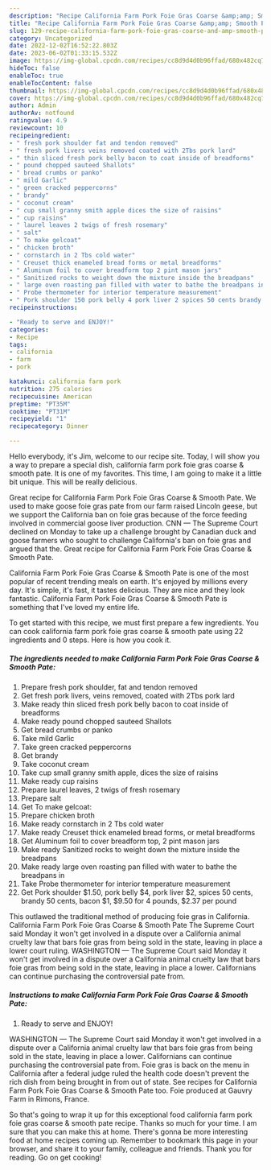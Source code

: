 ```yaml
---
description: "Recipe California Farm Pork Foie Gras Coarse &amp;amp; Smooth Pate yang Delicious}"
title: "Recipe California Farm Pork Foie Gras Coarse &amp;amp; Smooth Pate yang Delicious}"
slug: 129-recipe-california-farm-pork-foie-gras-coarse-and-amp-smooth-pate-yang-delicious
category: Uncategorized
date: 2022-12-02T16:52:22.803Z
date: 2023-06-02T01:33:15.532Z
image: https://img-global.cpcdn.com/recipes/cc8d9d4d0b96ffad/680x482cq70/california-farm-pork-foie-gras-coarse-smooth-pate-recipe-main-photo.jpg
hideToc: false
enableToc: true
enableTocContent: false
thumbnail: https://img-global.cpcdn.com/recipes/cc8d9d4d0b96ffad/680x482cq70/california-farm-pork-foie-gras-coarse-smooth-pate-recipe-main-photo.jpg
cover: https://img-global.cpcdn.com/recipes/cc8d9d4d0b96ffad/680x482cq70/california-farm-pork-foie-gras-coarse-smooth-pate-recipe-main-photo.jpg
author: Admin
authorAv: notfound
ratingvalue: 4.9
reviewcount: 10
recipeingredient:
- " fresh pork shoulder fat and tendon removed"
- " fresh pork livers veins removed coated with 2Tbs pork lard"
- " thin sliced fresh pork belly bacon to coat inside of breadforms"
- " pound chopped sauteed Shallots"
- " bread crumbs or panko"
- " mild Garlic"
- " green cracked peppercorns"
- " brandy"
- " coconut cream"
- " cup small granny smith apple dices the size of raisins"
- " cup raisins"
- " laurel leaves 2 twigs of fresh rosemary"
- " salt"
- " To make gelcoat"
- " chicken broth"
- " cornstarch in 2 Tbs cold water"
- " Creuset thick enameled bread forms or metal breadforms"
- " Aluminum foil to cover breadform top 2 pint mason jars"
- " Sanitized rocks to weight down the mixture inside the breadpans"
- " large oven roasting pan filled with water to bathe the breadpans in"
- " Probe thermometer for interior temperature measurement"
- " Pork shoulder 150 pork belly 4 pork liver 2 spices 50 cents brandy 50 cents bacon 1 950 for 4 pounds 237 per pound"
recipeinstructions:

- "Ready to serve and ENJOY!"
categories:
- Recipe
tags:
- california
- farm
- pork

katakunci: california farm pork 
nutrition: 275 calories
recipecuisine: American
preptime: "PT35M"
cooktime: "PT31M"
recipeyield: "1"
recipecategory: Dinner

---
```



Hello everybody, it's Jim, welcome to our recipe site. Today, I will show you a way to prepare a special dish, california farm pork foie gras coarse &amp; smooth pate. It is one of my favorites. This time, I am going to make it a little bit unique. This will be really delicious.

Great recipe for California Farm Pork Foie Gras Coarse &amp; Smooth Pate. We used to make goose foie gras pate from our farm raised Lincoln geese, but we support the California ban on foie gras because of the force feeding involved in commercial goose liver production. CNN — The Supreme Court declined on Monday to take up a challenge brought by Canadian duck and goose farmers who sought to challenge California&#39;s ban on foie gras and argued that the. Great recipe for California Farm Pork Foie Gras Coarse &amp; Smooth Pate.

California Farm Pork Foie Gras Coarse &amp; Smooth Pate is one of the most popular of recent trending meals on earth. It's enjoyed by millions every day. It's simple, it's fast, it tastes delicious. They are nice and they look fantastic. California Farm Pork Foie Gras Coarse &amp; Smooth Pate is something that I've loved my entire life.


To get started with this recipe, we must first prepare a few ingredients. You can cook california farm pork foie gras coarse &amp; smooth pate using 22 ingredients and 0 steps. Here is how you cook it.

<!--inarticleads1-->

##### The ingredients needed to make California Farm Pork Foie Gras Coarse &amp; Smooth Pate:

1. Prepare  fresh pork shoulder, fat and tendon removed
1. Get  fresh pork livers, veins removed, coated with 2Tbs pork lard
1. Make ready  thin sliced fresh pork belly bacon to coat inside of breadforms
1. Make ready  pound chopped sauteed Shallots
1. Get  bread crumbs or panko
1. Take  mild Garlic
1. Take  green cracked peppercorns
1. Get  brandy
1. Take  coconut cream
1. Take  cup small granny smith apple, dices the size of raisins
1. Make ready  cup raisins
1. Prepare  laurel leaves, 2 twigs of fresh rosemary
1. Prepare  salt
1. Get  To make gelcoat:
1. Prepare  chicken broth
1. Make ready  cornstarch in 2 Tbs cold water
1. Make ready  Creuset thick enameled bread forms, or metal breadforms
1. Get  Aluminum foil to cover breadform top, 2 pint mason jars
1. Make ready  Sanitized rocks to weight down the mixture inside the breadpans
1. Make ready  large oven roasting pan filled with water to bathe the breadpans in
1. Take  Probe thermometer for interior temperature measurement
1. Get  Pork shoulder $1.50, pork belly $4, pork liver $2, spices 50 cents, brandy 50 cents, bacon $1, $9.50 for 4 pounds, $2.37 per pound


This outlawed the traditional method of producing foie gras in California. California Farm Pork Foie Gras Coarse &amp; Smooth Pate The Supreme Court said Monday it won&#39;t get involved in a dispute over a California animal cruelty law that bars foie gras from being sold in the state, leaving in place a lower court ruling. WASHINGTON — The Supreme Court said Monday it won&#39;t get involved in a dispute over a California animal cruelty law that bars foie gras from being sold in the state, leaving in place a lower. Californians can continue purchasing the controversial pate from. 

<!--inarticleads2-->

##### Instructions to make California Farm Pork Foie Gras Coarse &amp; Smooth Pate:


1. Ready to serve and ENJOY!

WASHINGTON — The Supreme Court said Monday it won&#39;t get involved in a dispute over a California animal cruelty law that bars foie gras from being sold in the state, leaving in place a lower. Californians can continue purchasing the controversial pate from. Foie gras is back on the menu in California after a federal judge ruled the health code doesn&#39;t prevent the rich dish from being brought in from out of state. See recipes for California Farm Pork Foie Gras Coarse &amp; Smooth Pate too. Foie produced at Gauvry Farm in Rimons, France. 

So that's going to wrap it up for this exceptional food california farm pork foie gras coarse &amp; smooth pate recipe. Thanks so much for your time. I am sure that you can make this at home. There's gonna be more interesting food at home recipes coming up. Remember to bookmark this page in your browser, and share it to your family, colleague and friends. Thank you for reading. Go on get cooking!
